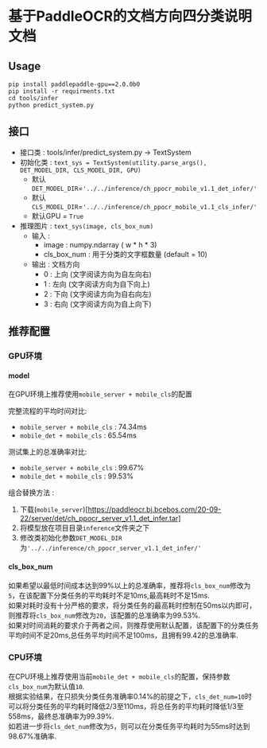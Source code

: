 # 基于PaddleOCR的文档方向四分类说明文档

## Usage

```
pip install paddlepaddle-gpu==2.0.0b0
pip install -r requirments.txt
cd tools/infer
python predict_system.py
```

## 接口

- 接口类 : tools/infer/predict_system.py -> TextSystem
- 初始化类 : `text_sys = TextSystem(utility.parse_args(), DET_MODEL_DIR, CLS_MODEL_DIR, GPU)`
  - 默认`DET_MODEL_DIR`=`'../../inference/ch_ppocr_mobile_v1.1_det_infer/'`
  - 默认`CLS_MODEL_DIR`=`'../../inference/ch_ppocr_mobile_v1.1_cls_infer/'`
  - 默认GPU = `True`
- 推理图片 : `text_sys(image, cls_box_num)`
  - 输入 : 
    - image : numpy.ndarray ( w * h * 3)
    - cls_box_num : 用于分类的文字框数量 (default = 10)
  - 输出 : 文档方向
    - 0 : 上向 (文字阅读方向为自左向右)
    - 1 : 左向 (文字阅读方向为自下向上)
    - 2 : 下向 (文字阅读方向为自右向左)
    - 3 : 右向 (文字阅读方向为自上向下)

## 推荐配置

### GPU环境

#### model

在GPU环境上推荐使用`mobile_server + mobile_cls`的配置

完整流程的平均时间对比: 
- `mobile_server + mobile_cls` : 74.34ms
- `mobile_det + mobile_cls` : 65.54ms

测试集上的总准确率对比:
- `mobile_server + mobile_cls` : 99.67%
- `mobile_det + mobile_cls` : 99.53%

组合替换方法 : 
1. 下载(`mobile_server`)[https://paddleocr.bj.bcebos.com/20-09-22/server/det/ch_ppocr_server_v1.1_det_infer.tar]
2. 将模型放在项目目录`inference`文件夹之下
3. 修改类初始化参数`DET_MODEL_DIR`为`'../../inference/ch_ppocr_server_v1.1_det_infer/'`

#### cls_box_num

如果希望以最低时间成本达到99%以上的总准确率，推荐将`cls_box_num`修改为`5`，在该配置下分类任务的平均耗时不足10ms,最高耗时不足15ms.  
如果对耗时没有十分严格的要求，将分类任务的最高耗时控制在50ms以内即可，则推荐将`cls_box_num`修改为`20`，该配置的总准确率为99.53%.  
如果对时间消耗的要求介于两者之间，则推荐使用默认配置，该配置下的分类任务平均时间不足20ms,总任务平均时间不足100ms，且拥有99.42的总准确率.

### CPU环境

在CPU环境上推荐使用当前`mobile_det + mobile_cls`的配置，保持参数`cls_box_num`为默认值`10`.  
根据实验结果，在只损失分类任务准确率0.14%的前提之下，`cls_det_num=10`时可以将分类任务的平均耗时降低2/3至110ms，将总任务的平均耗时降低1/3至558ms，最终总准确率为99.39%.  
如若进一步将`cls_det_num`修改为`5`，则可以在分类任务平均耗时为55ms时达到98.67%准确率.



